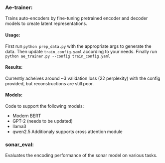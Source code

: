 ### Ae-trainer:
Trains auto-encoders by fine-tuning pretrained encoder and decoder models to create latent representations.
#### Usage:
First run
`python prep_data.py` with the appropriate args to generate the data.
Then update `train_config.yaml` according to your needs.
Finally run `python ae_trainer.py --config train_config.yaml`
#### Results:
Currently acheives around ~3 validation loss (22 perplexity) with the config provided, but reconstructions are still poor.
#### Models:
Code to support the following models:
- Modern BERT
- GPT-2 (needs to be updated)
- llama3
- qwen2.5
Additionaly supports cross attention module

### sonar_eval:
Evaluates the encoding performance of the sonar model on various tasks.
